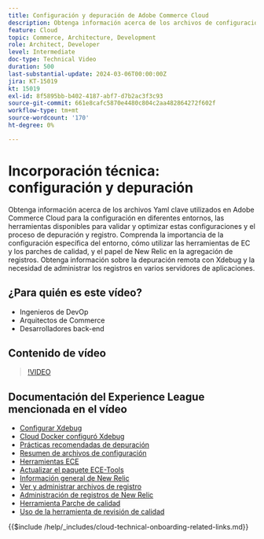 ```yaml
---
title: Configuración y depuración de Adobe Commerce Cloud
description: Obtenga información acerca de los archivos de configuración, las herramientas de depuración y la administración de registros de Adobe Commerce Cloud, esenciales para DevOps, administradores de sistemas y desarrolladores back-end.
feature: Cloud
topic: Commerce, Architecture, Development
role: Architect, Developer
level: Intermediate
doc-type: Technical Video
duration: 500
last-substantial-update: 2024-03-06T00:00:00Z
jira: KT-15019
kt: 15019
exl-id: 8f5895bb-b402-4187-abf7-d7b2ac3f3c93
source-git-commit: 661e8cafc5870e4480c804c2aa482864272f602f
workflow-type: tm+mt
source-wordcount: '170'
ht-degree: 0%

---
```


# Incorporación técnica: configuración y depuración

Obtenga información acerca de los archivos Yaml clave utilizados en Adobe Commerce Cloud para la configuración en diferentes entornos, las herramientas disponibles para validar y optimizar estas configuraciones y el proceso de depuración y registro. Comprenda la importancia de la configuración específica del entorno, cómo utilizar las herramientas de EC y los parches de calidad, y el papel de New Relic en la agregación de registros. Obtenga información sobre la depuración remota con Xdebug y la necesidad de administrar los registros en varios servidores de aplicaciones.

## ¿Para quién es este vídeo?

- Ingenieros de DevOp
- Arquitectos de Commerce
- Desarrolladores back-end

## Contenido de vídeo

>[!VIDEO](https://video.tv.adobe.com/v/3427709?learn=on)

## Documentación del Experience League mencionada en el vídeo

- [Configurar Xdebug](https://experienceleague.adobe.com/docs/commerce-cloud-service/user-guide/develop/test/debug.html?lang=es)
- [Cloud Docker configuró Xdebug](https://developer.adobe.com/commerce/cloud-tools/docker/test/configure-xdebug/)
- [Prácticas recomendadas de depuración](https://experienceleague.adobe.com/docs/commerce-operations/implementation-playbook/best-practices/development/debugging.html?lang=es)
- [Resumen de archivos de configuración](https://experienceleague.adobe.com/docs/commerce-cloud-service/user-guide/configure/overview.html?lang=es)
- [Herramientas ECE](https://experienceleague.adobe.com/docs/commerce-cloud-service/user-guide/dev-tools/ece-tools/package-overview.html?lang=es)
- [Actualizar el paquete ECE-Tools](https://experienceleague.adobe.com/docs/commerce-cloud-service/user-guide/dev-tools/ece-tools/update-package.html?lang=es)
- [Información general de New Relic](https://experienceleague.adobe.com/docs/commerce-cloud-service/user-guide/monitor/new-relic/new-relic-service.html?lang=es)
- [Ver y administrar archivos de registro](https://experienceleague.adobe.com/docs/commerce-cloud-service/user-guide/develop/test/log-locations.html?lang=es)
- [Administración de registros de New Relic](https://experienceleague.adobe.com/docs/commerce-cloud-service/user-guide/monitor/new-relic/log-management.html?lang=es)
- [Herramienta Parche de calidad](https://experienceleague.adobe.com/tools/commerce-quality-patches/index.html?lang=es)
- [Uso de la herramienta de revisión de calidad](https://experienceleague.adobe.com/docs/commerce-operations/tools/quality-patches-tool/usage.html?lang=es)

{{$include /help/_includes/cloud-technical-onboarding-related-links.md}}

